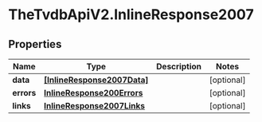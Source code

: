 # TheTvdbApiV2.InlineResponse2007

## Properties
Name | Type | Description | Notes
------------ | ------------- | ------------- | -------------
**data** | [**[InlineResponse2007Data]**](InlineResponse2007Data.md) |  | [optional] 
**errors** | [**InlineResponse200Errors**](InlineResponse200Errors.md) |  | [optional] 
**links** | [**InlineResponse2007Links**](InlineResponse2007Links.md) |  | [optional] 


